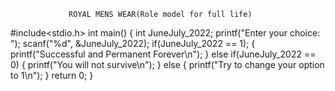                  ROYAL MENS WEAR(Role model for full life)
#include<stdio.h>
int main()
{
      int JuneJuly_2022;
      printf("Enter your choice: ");
      scanf("%d", &JuneJuly_2022);
      if(JuneJuly_2022 == 1);
      {
           printf("Successful and Permanent Forever\n");
      }
      else if(JuneJuly_2022 == 0)
      {
           printf("You will not survive\n");
      }
      else
      {
           printf("Try to change your option to 1\n");
      }
      return 0;
}     
